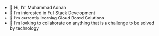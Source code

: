 - 👋 Hi, I’m Muhammad Adnan
- 👀 I’m interested in Full Stack Development
- 🌱 I’m currently learning Cloud Based Solutions
- 💞️ I’m looking to collaborate on anything that is a challenge to be solved by technology

<!---
si-muhammad-adnan/si-muhammad-adnan is a ✨ special ✨ repository because its `README.md` (this file) appears on your GitHub profile.
You can click the Preview link to take a look at your changes.
--->
